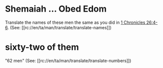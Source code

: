 # Shemaiah ... Obed Edom

Translate the names of these men the same as you did in [1 Chronicles 26:4-6](./04.md). (See: [[rc://en/ta/man/translate/translate-names]])

# sixty-two of them

"62 men" (See: [[rc://en/ta/man/translate/translate-numbers]])

